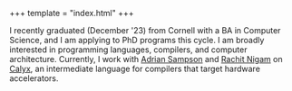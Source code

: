 +++
template = "index.html"
+++

I recently graduated (December '23) from Cornell with a BA in Computer Science, and I am applying to PhD programs this cycle.
I am broadly interested in programming languages, compilers, and computer architecture.
Currently, I work with [Adrian Sampson][adrian] and [Rachit Nigam][rachit] on [Calyx][calyx], an intermediate language for compilers that target hardware accelerators.

[capra]: https://capra.cs.cornell.edu/
[adrian]: https://www.cs.cornell.edu/~asampson/
[calyx]: https://calyxir.org
[rachit]: https://rachit.pl
